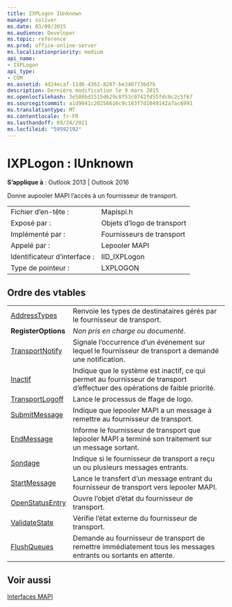 ```yaml
---
title: IXPLogon IUnknown
manager: soliver
ms.date: 03/09/2015
ms.audience: Developer
ms.topic: reference
ms.prod: office-online-server
ms.localizationpriority: medium
api_name:
- IXPLogon
api_type:
- COM
ms.assetid: 4d24ecaf-11d0-4362-8207-be3407736d7b
description: Dernière modification le 9 mars 2015
ms.openlocfilehash: 3e508bd1515d629c8f53c0742fd55fdc0c2c5f67
ms.sourcegitcommit: a1d9041c20256616c9c183f7d1049142a7ac6991
ms.translationtype: MT
ms.contentlocale: fr-FR
ms.lasthandoff: 09/24/2021
ms.locfileid: "59592192"
---
```

# <a name="ixplogon--iunknown"></a>IXPLogon : IUnknown

  
  
**S’applique à** : Outlook 2013 | Outlook 2016 
  
Donne aupooler MAPI l’accès à un fournisseur de transport. 
  
|||
|:-----|:-----|
|Fichier d’en-tête :  <br/> |Mapispi.h  <br/> |
|Exposé par :  <br/> |Objets d’logo de transport  <br/> |
|Implémenté par :  <br/> |Fournisseurs de transport  <br/> |
|Appelé par :  <br/> |Lepooler MAPI  <br/> |
|Identificateur d’interface :  <br/> |IID_IXPLogon  <br/> |
|Type de pointeur :  <br/> |LXPLOGON  <br/> |
   
## <a name="vtable-order"></a>Ordre des vtables

|||
|:-----|:-----|
|[AddressTypes](ixplogon-addresstypes.md) <br/> |Renvoie les types de destinataires gérés par le fournisseur de transport.  <br/> |
|**RegisterOptions** <br/> | *Non pris en charge ou documenté.*  <br/> |
|[TransportNotify](ixplogon-transportnotify.md) <br/> |Signale l’occurrence d’un événement sur lequel le fournisseur de transport a demandé une notification.  <br/> |
|[Inactif](ixplogon-idle.md) <br/> |Indique que le système est inactif, ce qui permet au fournisseur de transport d’effectuer des opérations de faible priorité.  <br/> |
|[TransportLogoff](ixplogon-transportlogoff.md) <br/> |Lance le processus de ffage de logo.  <br/> |
|[SubmitMessage](ixplogon-submitmessage.md) <br/> |Indique que lepooler MAPI a un message à remettre au fournisseur de transport.  <br/> |
|[EndMessage](ixplogon-endmessage.md) <br/> |Informe le fournisseur de transport que lepooler MAPI a terminé son traitement sur un message sortant.  <br/> |
|[Sondage](ixplogon-poll.md) <br/> |Indique si le fournisseur de transport a reçu un ou plusieurs messages entrants.  <br/> |
|[StartMessage](ixplogon-startmessage.md) <br/> |Lance le transfert d’un message entrant du fournisseur de transport vers lepooler MAPI.  <br/> |
|[OpenStatusEntry](ixplogon-openstatusentry.md) <br/> |Ouvre l’objet d’état du fournisseur de transport.  <br/> |
|[ValidateState](ixplogon-validatestate.md) <br/> |Vérifie l’état externe du fournisseur de transport.  <br/> |
|[FlushQueues](ixplogon-flushqueues.md) <br/> |Demande au fournisseur de transport de remettre immédiatement tous les messages entrants ou sortants en attente.  <br/> |
   
## <a name="see-also"></a>Voir aussi



[Interfaces MAPI](mapi-interfaces.md)

